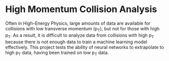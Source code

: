 # High Momentum Collision Analysis
Often in High-Energy Physics, large amounts of data are available for collisions with low transverse momentum (p<sub>T</sub>), but not for those with high p<sub>T</sub>. As a result, it is difficult to analyze data from collisions with high p<sub>T</sub> because there is not enough data to train a machine learning model effectively. This project tests the ability of neural networks to extrapolate to high p<sub>T</sub> data, having been trained on low p<sub>T</sub> data.
